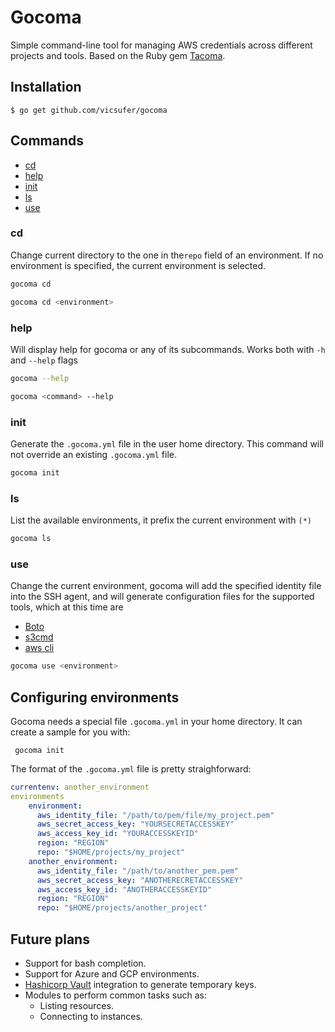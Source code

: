 # Gocoma

Simple command-line tool for managing AWS credentials across different projects and tools.
Based on the Ruby gem [Tacoma](https://github.com/pantulis/tacoma).

## Installation

    $ go get github.com/vicsufer/gocoma
    
## Commands
- [cd](#cd)
- [help](#help)
- [init](#init)
- [ls](#ls)
- [use](#use)

### cd
Change current directory to the one in the`repo` field of an environment. If no environment is specified, the current environment is selected.
```sh
gocoma cd
```
```sh
gocoma cd <environment>
```
### help
Will display help for gocoma or any of its subcommands. Works both with `-h` and `--help` flags 
```sh
gocoma --help
```
```sh
gocoma <command> --help
```
### init
Generate the `.gocoma.yml` file in the user home directory. This command will not override an existing `.gocoma.yml` file.
```sh
gocoma init
```
### ls
List the available environments, it prefix the current environment with `(*)`
```sh
gocoma ls
```
### use
Change the current environment, gocoma will add the specified identity file into the SSH agent, and will generate configuration files for the supported tools, which at this time are

- [Boto](https://github.com/boto/boto)
- [s3cmd](https://github.com/s3tools/s3cmd)
- [aws cli](https://github.com/aws/aws-cli)

```sh
gocoma use <environment>
```

## Configuring environments

Gocoma needs a special file `.gocoma.yml` in your home directory. It can create a sample for you with:

     gocoma init

The format of the `.gocoma.yml` file is pretty straighforward:
```yml
currentenv: another_environment
environments
    environment:
      aws_identity_file: "/path/to/pem/file/my_project.pem"
      aws_secret_access_key: "YOURSECRETACCESSKEY"
      aws_access_key_id: "YOURACCESSKEYID"
      region: "REGION"
      repo: "$HOME/projects/my_project"
    another_environment:
      aws_identity_file: "/path/to/another_pem.pem"
      aws_secret_access_key: "ANOTHERECRETACCESSKEY"
      aws_access_key_id: "ANOTHERACCESSKEYID"
      region: "REGION"
      repo: "$HOME/projects/another_project"
```

## Future plans

- Support for bash completion.
- Support for Azure and GCP environments.
- [Hashicorp Vault](https://www.vaultproject.io/) integration to generate temporary keys.
- Modules to perform common tasks such as:
    - Listing resources.
    - Connecting to instances.

